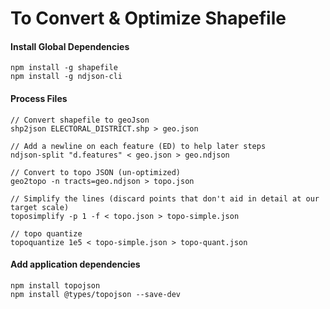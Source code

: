 
# To Convert & Optimize Shapefile

#### Install Global Dependencies

``` 
npm install -g shapefile
npm install -g ndjson-cli
```

#### Process Files

``` 
// Convert shapefile to geoJson
shp2json ELECTORAL_DISTRICT.shp > geo.json

// Add a newline on each feature (ED) to help later steps
ndjson-split "d.features" < geo.json > geo.ndjson

// Convert to topo JSON (un-optimized)
geo2topo -n tracts=geo.ndjson > topo.json

// Simplify the lines (discard points that don't aid in detail at our target scale)
toposimplify -p 1 -f < topo.json > topo-simple.json

// topo quantize
topoquantize 1e5 < topo-simple.json > topo-quant.json
```


#### Add application dependencies
```
npm install topojson
npm install @types/topojson --save-dev
```